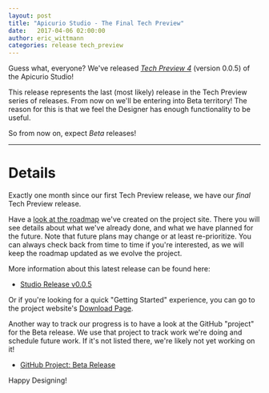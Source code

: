 ```yaml
---
layout: post
title: "Apicurio Studio - The Final Tech Preview"
date:   2017-04-06 02:00:00
author: eric_wittmann
categories: release tech_preview
---
```


Guess what, everyone?  We've released [_Tech Preview 4_](https://github.com/apicurio/apicurio-studio/releases/tag/v0.0.5) 
(version 0.0.5) of the Apicurio Studio! 

This release represents the last (most likely) release in the Tech Preview
series of releases.  From now on we'll be entering into Beta territory!  The
reason for this is that we feel the Designer has enough functionality to be
useful.

So from now on, expect *Beta* releases!

---

Details
===
Exactly one month since our first Tech Preview release, we have our *final* 
Tech Preview release.

Have a [look at the roadmap](http://www.apicur.io/roadmap/) we've created 
on the project site.  There you will see details about what we've already done,
and what we have planned for the future.  Note that future plans may change or
at least re-prioritize.  You can always check back from time to time if you're 
interested, as we will keep the roadmap updated as we evolve the project.

More information about this latest release can be found here:

* [Studio Release v0.0.5](https://github.com/apicurio/apicurio-studio/releases/tag/v0.0.5)

Or if you're looking for a quick "Getting Started" experience, you can go
to the project website's [Download Page](http://www.apicur.io/download/).

Another way to track our progress is to have a look at the GitHub "project" for
the Beta release.  We use that project to track work we're doing and schedule
future work.  If it's not listed there, we're likely not yet working on it!

* [GitHub Project: Beta Release](https://github.com/apicurio/apicurio-studio/projects/4)

Happy Designing!
